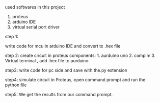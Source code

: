 used softwares in this project

1. proteus
2. arduino IDE
3. virtual serial port driver

step 1: 

write code for mcu in arduino IDE and convert to  .hex file

step 2:
      create circuit in proteus
      components: 1. aurduino uno 2. compim 3. Virtual terminal ,  add .hex file to aurduino 

step3:
     write code for pc side and save with the.py extension 

step4: 
     simulate circuit in Proteus, open command prompt and run the python file

step5: 
      We get the results from our command prompt.
